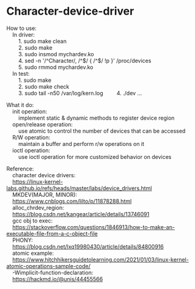 # Character-device-driver
How to use:  
  &nbsp;&nbsp;&nbsp;&nbsp;In driver:  
  &nbsp;&nbsp;&nbsp;&nbsp;&nbsp;&nbsp;&nbsp;&nbsp;1. sudo make clean  
  &nbsp;&nbsp;&nbsp;&nbsp;&nbsp;&nbsp;&nbsp;&nbsp;2. sudo make  
  &nbsp;&nbsp;&nbsp;&nbsp;&nbsp;&nbsp;&nbsp;&nbsp;3. sudo insmod mychardev.ko  
  &nbsp;&nbsp;&nbsp;&nbsp;&nbsp;&nbsp;&nbsp;&nbsp;4. sed -n '/^Character/, /^$/ { /^$/ !p }' /proc/devices  
  &nbsp;&nbsp;&nbsp;&nbsp;&nbsp;&nbsp;&nbsp;&nbsp;5. sudo rmmod mychardev.ko  
  &nbsp;&nbsp;&nbsp;&nbsp;In test:  
  &nbsp;&nbsp;&nbsp;&nbsp;&nbsp;&nbsp;&nbsp;&nbsp;1. sudo make  
  &nbsp;&nbsp;&nbsp;&nbsp;&nbsp;&nbsp;&nbsp;&nbsp;2. sudo make check  
  &nbsp;&nbsp;&nbsp;&nbsp;&nbsp;&nbsp;&nbsp;&nbsp;3. sudo tail -n50 /var/log/kern.log
  &nbsp;&nbsp;&nbsp;&nbsp;&nbsp;&nbsp;&nbsp;&nbsp;4. ./dev ...
  
What it do:  
&nbsp;&nbsp;&nbsp;&nbsp;init operation:  
&nbsp;&nbsp;&nbsp;&nbsp;&nbsp;&nbsp;&nbsp;&nbsp;implement static & dynamic methods to register device region  
&nbsp;&nbsp;&nbsp;&nbsp;open/release operation:  
&nbsp;&nbsp;&nbsp;&nbsp;&nbsp;&nbsp;&nbsp;&nbsp;use atomic to control the number of devices that can be accessed  
&nbsp;&nbsp;&nbsp;&nbsp;R/W operation:  
&nbsp;&nbsp;&nbsp;&nbsp;&nbsp;&nbsp;&nbsp;&nbsp;maintain a buffer and perform r/w operations on it  
&nbsp;&nbsp;&nbsp;&nbsp;ioctl operation:  
&nbsp;&nbsp;&nbsp;&nbsp;&nbsp;&nbsp;&nbsp;&nbsp;use ioctl operation for more customized behavior on devices  
  
Reference:  
    &nbsp;&nbsp;&nbsp;&nbsp;character device drivers:  
    &nbsp;&nbsp;&nbsp;&nbsp;https://linux-kernel-labs.github.io/refs/heads/master/labs/device_drivers.html  
    &nbsp;&nbsp;&nbsp;&nbsp;MKDEV(MAJOR, MINOR):  
    &nbsp;&nbsp;&nbsp;&nbsp;https://www.cnblogs.com/lilto/p/11878288.html  
    &nbsp;&nbsp;&nbsp;&nbsp;alloc_chrdev_region:  
    &nbsp;&nbsp;&nbsp;&nbsp;https://blog.csdn.net/kangear/article/details/13746091  
    &nbsp;&nbsp;&nbsp;&nbsp;gcc obj to exec:  
    &nbsp;&nbsp;&nbsp;&nbsp;https://stackoverflow.com/questions/1846913/how-to-make-an-executable-file-from-a-c-object-file  
    &nbsp;&nbsp;&nbsp;&nbsp;PHONY:  
    &nbsp;&nbsp;&nbsp;&nbsp;https://blog.csdn.net/lxq19980430/article/details/84800916  
    &nbsp;&nbsp;&nbsp;&nbsp;atomic example:  
    &nbsp;&nbsp;&nbsp;&nbsp;https://www.hitchhikersguidetolearning.com/2021/01/03/linux-kernel-atomic-operations-sample-code/  
    &nbsp;&nbsp;&nbsp;&nbsp;-Wimplicit-function-declaration:  
    &nbsp;&nbsp;&nbsp;&nbsp;https://hackmd.io/@unis/44455566
